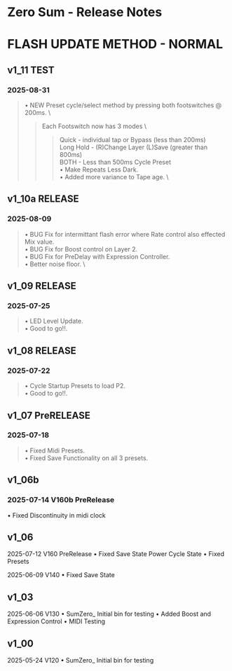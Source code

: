 # **Zero Sum - Release Notes**
# FLASH UPDATE METHOD - NORMAL

## v1_11 TEST 
### 2025-08-31
>  • NEW Preset cycle/select method by pressing both footswitches @ 200ms. \
> > Each Footswitch now has 3 modes \
> > > Quick - individual tap or Bypass (less than 200ms) \
> > > Long Hold - (R)Change Layer (L)Save (greater than 800ms) \
> > > BOTH - Less than 500ms Cycle Preset \
>  • Make Repeats Less Dark. \
>  • Added more variance to Tape age. \
>
> 
## v1_10a RELEASE 
### 2025-08-09
>  • BUG Fix for intermittant flash error where Rate control also effected Mix value. \
>  • BUG Fix for Boost control on Layer 2. \
>  • BUG Fix for PreDelay with Expression Controller. \
>  • Better noise floor. \
> 
## v1_09 RELEASE 
### 2025-07-25
>  • LED Level Update.\
>  • Good to go!!.

## v1_08 RELEASE 
### 2025-07-22
>  • Cycle Startup Presets to load P2.\
>  • Good to go!!.


## v1_07 PreRELEASE 
### 2025-07-18
>  • Fixed Midi Presets.\
>  • Fixed Save Functionality on all 3 presets.




## v1_06b 

### 2025-07-14 V160b  PreRelease
• Fixed Discontinuity in midi clock

## v1_06 

2025-07-12 V160  PreRelease
• Fixed Save State Power Cycle State
• Fixed Presets

2025-06-09 V140
• Fixed Save State


## v1_03 

2025-06-06 V130
• SumZero_ Initial bin for testing 
• Added Boost and Expression Control
• MIDI Testing


## v1_00 

2025-05-24 V120
• SumZero_ Initial bin for testing

